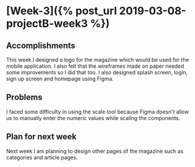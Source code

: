 # [Week-3]({% post_url 2019-03-08-projectB-week3 %})

## Accomplishments
This week I designed a logo for the magazine which would be used for the mobile application. I also felt that the wireframes  made on paper needed some improvements so I did that too. I also designed splash screen, login, sign up screen and homepage using Figma.  

## Problems
I faced some difficulty in using the scale tool because Figma doesn't allow us to manually enter the numeric values while scaling the components.

## Plan for next week
Next week I am planning to design other pages of the magazine such as categories and article pages.
